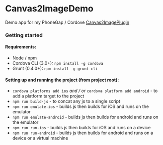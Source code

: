 Canvas2ImageDemo
================

Demo app for my PhoneGap / Cordove [Canvas2ImagePlugin](https://github.com/devgeeks/Canvas2ImagePlugin)


### Getting started

#### Requirements:

- Node / npm
- Cordova CLI (3.0+): `npm install -g cordova`
- Grunt (0.4.0+): `npm install -g grunt-cli`

#### Setting up and running the project (from project root):

- `cordova platforms add ios` *and / or* `cordova platform add android` - to add a platform target to the project
- `npm run build-js` - to concat any js to a single script
- `npm run emulate-ios` - builds js then builds for iOS and runs on the emulator
- `npm run emulate-android` - builds js then builds for android and runs on the emulator
- `npm run run-ios` - builds js then builds for iOS and runs on a device
- `npm run run-android` - builds js then builds for android and runs on a device or a virtual machine
